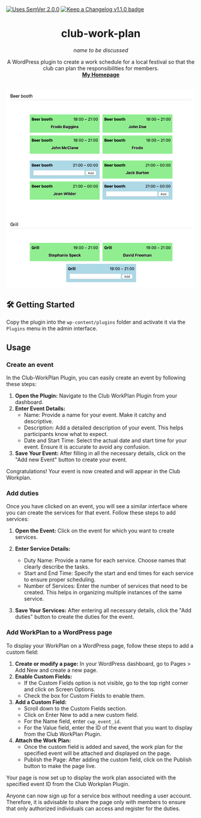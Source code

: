 [![Uses SemVer 2.0.0](https://img.shields.io/badge/Uses%20SemVer-2.0.0-green)](https://semver.org/spec/v2.0.0.html)
[![Keep a Changelog v1.1.0 badge](https://img.shields.io/badge/changelog-Keep%20a%20Changelog%20v1.1.0-%23E05735)](docs/CHANGELOG.md)

<h1 align="center">club-work-plan</h1>
<p align="center" style="font-style: italic">name to be discussed</p> 

  <p align="center">
    A WordPress plugin to create a work schedule for a local festival so that the club can plan the responsibilities for
    members.
    <br />
    <a href="http://www.schmaeddes.de"><strong>My Homepage</strong></a>
    <br />
    <br />

  </p>

<div align="center">

![img.png](img.png)
</div>

## 🛠 Getting Started

Copy the plugin into the `wp-content/plugins` folder and activate it via the `Plugins` menu in the admin interface.

## Usage

### Create an event

In the Club-WorkPlan Plugin, you can easily create an event by following these steps:

1. **Open the Plugin:** Navigate to the Club WorkPlan Plugin from your dashboard.
2. **Enter Event Details:**
   - Name: Provide a name for your event. Make it catchy and descriptive.
   - Description: Add a detailed description of your event. This helps participants know what to expect.
   - Date and Start Time: Select the actual date and start time for your event. Ensure it is accurate to avoid any confusion. 
3. **Save Your Event:** After filling in all the necessary details, click on the "Add new Event" button to create your event.

Congratulations! Your event is now created and will appear in the Club Workplan. 

### Add duties

Once you have clicked on an event, you will see a similar interface where you can create the services for that event. 
Follow these steps to add services:

1. **Open the Event:** Click on the event for which you want to create services.

2. **Enter Service Details:**
   - Duty Name: Provide a name for each service. Choose names that clearly describe the tasks.
   - Start and End Time: Specify the start and end times for each service to ensure proper scheduling.
   - Number of Services: Enter the number of services that need to be created. This helps in organizing multiple instances of the same service.
3. **Save Your Services:** After entering all necessary details, click the "Add duties" button to create the duties for the event.

### Add WorkPlan to a WordPress page

To display your WorkPlan on a WordPress page, follow these steps to add a custom field:

1. **Create or modify a page:** In your WordPress dashboard, go to Pages > Add New and create a new page.
2. **Enable Custom Fields:**
   - If the Custom Fields option is not visible, go to the top right corner and click on Screen Options.
   - Check the box for Custom Fields to enable them.
3. **Add a Custom Field:**
   - Scroll down to the Custom Fields section.
   - Click on Enter New to add a new custom field.
   - For the Name field, enter `cwp_event_id`.
   - For the Value field, enter the ID of the event that you want to display from the Club WorkPlan Plugin.
4. **Attach the Work Plan:**
   - Once the custom field is added and saved, the work plan for the specified event will be attached and displayed on the page.
   - Publish the Page: After adding the custom field, click on the Publish button to make the page live.
   
Your page is now set up to display the work plan associated with the specified event ID from the Club Workplan Plugin.

Anyone can now sign up for a service box without needing a user account. Therefore, it is advisable to share the page
only with members to ensure that only authorized individuals can access and register for the duties.